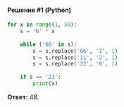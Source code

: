 #### Решение #1 (Python)
```python
for x in range(1, 50):
	s = '6' * x
	
	while ('66' in s):
		s = s.replace('66', '1', 1)
		s = s.replace('11', '2', 1)
		s = s.replace('22', '6', 1)
	
	if s == '21':
		print(x)
```
**Ответ:** 48.
